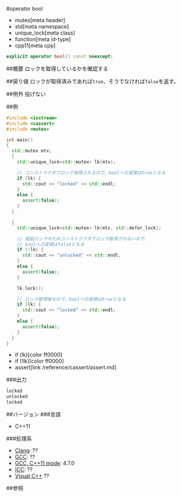 #operator bool
* mutex[meta header]
* std[meta namespace]
* unique_lock[meta class]
* function[meta id-type]
* cpp11[meta cpp]

```cpp
explicit operator bool() const noexcept;
```

##概要
ロックを取得しているかを確認する


##戻り値
ロックが取得済みであれば`true`、そうでなければ`false`を返す。


##例外
投げない


##例
```cpp
#include <iostream>
#include <cassert>
#include <mutex>

int main()
{
  std::mutex mtx;
  {
    std::unique_lock<std::mutex> lk(mtx);

    // コンストラクタでロック取得されるので、boolへの変換はtrueとなる
    if (lk) {
      std::cout << "locked" << std::endl;
    }
    else {
      assert(false);
    }
  }

  {
    std::unique_lock<std::mutex> lk(mtx, std::defer_lock);

    // 遅延ロックのためコンストラクタでロック取得されないので、
    // boolへの変換はfalseとなる
    if (!lk) {
      std::cout << "unlocked" << std::endl;
    }
    else {
      assert(false);
    }

    lk.lock();

    // ロック取得後なので、boolへの変換はtrueとなる
    if (lk) {
      std::cout << "locked" << std::endl;
    }
    else {
      assert(false);
    }
  }
}
```
* if (lk)[color ff0000]
* if (!lk)[color ff0000]
* assert[link /reference/cassert/assert.md]

###出力
```cpp
locked
unlocked
locked
```

##バージョン
###言語
- C++11

###処理系
- [Clang](/implementation.md#clang): ??
- [GCC](/implementation.md#gcc): ??
- [GCC, C++11 mode](/implementation.md#gcc): 4.7.0
- [ICC](/implementation.md#icc): ??
- [Visual C++](/implementation.md#visual_cpp) ??


##参照


